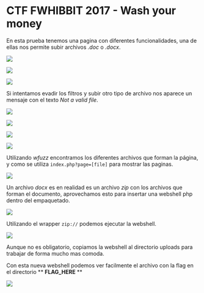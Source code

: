 # CTF FWHIBBIT 2017 - Wash your money

En esta prueba tenemos una pagina con diferentes funcionalidades, una de ellas nos permite subir archivos *.doc* o *.docx*.

![](01-web.png)

![](02-contact.png)

![](03-upload.png)

Si intentamos evadir los filtros y subir otro tipo de archivo nos aparece un mensaje con el texto *Not a valid file*.

![](04-upload-no-valido.png)

![](05-upload-docx.png)

![](06-upload-ok.png)

![](07-rewrite.png)

Utilizando *wfuzz* encontramos los diferentes archivos que forman la página, y como se utiliza `index.php?page=[file]` para mostrar las paginas.

![](08-fuzzing-parameter.png)

Un archivo *docx* es en realidad es un archivo *zip* con los archivos que forman el documento, aprovechamos esto para insertar una webshell php dentro del empaquetado.

![](09-montar-zip.png)

Utilizando el wrapper `zip://` podemos ejecutar la webshell.

![](10-shell.png)

Aunque no es obligatorio, copiamos la webshell al directorio uploads para trabajar de forma mucho mas comoda.

Con esta nueva webshell podemos ver facilmente el archivo con la flag en el directorio ** __FLAG_HERE__ **

![](14-flag.png)